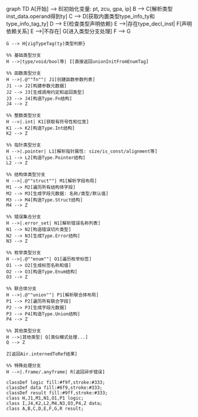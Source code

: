 graph TD
    A[开始] --> B[初始化变量: pt, zcu, gpa, ip]
    B --> C[解析类型inst_data.operand得到ty]
    C --> D[获取内置类型type_info_ty和type_info_tag_ty]
    D --> E{检查类型声明依赖}
    E -->|存在type_decl_inst| F[声明依赖关系]
    E -->|不存在| G[进入类型分支处理]
    F --> G

    G --> H{zigTypeTag(ty)类型判断}
    
    %% 基础类型分支
    H -->|type/void/bool等| I[直接返回unionInitFromEnumTag]
    
    %% 函数类型分支
    H -->|.@""fn""| J1[创建函数参数列表]
    J1 --> J2[构建参数元数据]
    J2 --> J3[生成调用约定和返回类型]
    J3 --> J4[构造Type.Fn结构]
    J4 --> Z
    
    %% 整数类型分支
    H -->|.int| K1[获取有符号性和位宽]
    K1 --> K2[构造Type.Int结构]
    K2 --> Z
    
    %% 指针类型分支
    H -->|.pointer| L1[解析指针属性: size/is_const/alignment等]
    L1 --> L2[构造Type.Pointer结构]
    L2 --> Z
    
    %% 结构体类型分支
    H -->|.@""struct""| M1[解析字段布局]
    M1 --> M2[遍历所有结构体字段]
    M2 --> M3[生成字段元数据: 名称/类型/默认值]
    M3 --> M4[构造Type.Struct结构]
    M4 --> Z
    
    %% 错误集合分支
    H -->|.error_set| N1[解析错误名称列表]
    N1 --> N2[构造错误切片类型]
    N2 --> N3[生成Type.Error结构]
    N3 --> Z
    
    %% 枚举类型分支
    H -->|.@""enum""| O1[遍历枚举标签]
    O1 --> O2[生成标签名称和值]
    O2 --> O3[构造Type.Enum结构]
    O3 --> Z
    
    %% 联合体分支
    H -->|.@""union""| P1[解析联合体布局]
    P1 --> P2[遍历所有联合字段]
    P2 --> P3[生成字段元数据]
    P3 --> P4[构造Type.Union结构]
    P4 --> Z
    
    %% 其他类型分支
    H -->|其他类型| Q[类似模式处理...]
    Q --> Z
    
    Z[返回Air.internedToRef结果]
    
    %% 特殊处理分支
    H -->|.frame/.anyframe| R[返回异步错误]
    
    classDef logic fill:#f9f,stroke:#333;
    classDef data fill:#6f9,stroke:#333;
    classDef result fill:#9ff,stroke:#333;
    class H,J1,M1,N1,O1,P1 logic;
    class I,J4,K2,L2,M4,N3,O3,P4,Z data;
    class A,B,C,D,E,F,G,R result;
